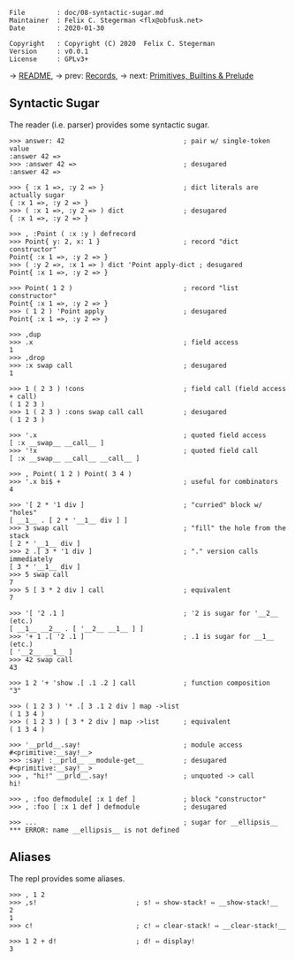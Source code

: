<!-- {{{1 -->

    File        : doc/08-syntactic-sugar.md
    Maintainer  : Felix C. Stegerman <flx@obfusk.net>
    Date        : 2020-01-30

    Copyright   : Copyright (C) 2020  Felix C. Stegerman
    Version     : v0.0.1
    License     : GPLv3+

<!-- }}}1 -->

→ [README](../README.md),
→ prev: [Records](07-records.md),
→ next: [Primitives, Builtins & Prelude](09-primitives-builtins-and-prelude.md)

## Syntactic Sugar

The reader (i.e. parser) provides some syntactic sugar.

```koneko
>>> answer: 42                              ; pair w/ single-token value
:answer 42 =>
>>> :answer 42 =>                           ; desugared
:answer 42 =>

>>> { :x 1 =>, :y 2 => }                    ; dict literals are actually sugar
{ :x 1 =>, :y 2 => }
>>> ( :x 1 =>, :y 2 => ) dict               ; desugared
{ :x 1 =>, :y 2 => }

>>> , :Point ( :x :y ) defrecord
>>> Point{ y: 2, x: 1 }                     ; record "dict constructor"
Point{ :x 1 =>, :y 2 => }
>>> ( :y 2 =>, :x 1 => ) dict 'Point apply-dict ; desugared
Point{ :x 1 =>, :y 2 => }

>>> Point( 1 2 )                            ; record "list constructor"
Point{ :x 1 =>, :y 2 => }
>>> ( 1 2 ) 'Point apply                    ; desugared
Point{ :x 1 =>, :y 2 => }

>>> ,dup
>>> .x                                      ; field access
1
>>> ,drop
>>> :x swap call                            ; desugared
1

>>> 1 ( 2 3 ) !cons                         ; field call (field access + call)
( 1 2 3 )
>>> 1 ( 2 3 ) :cons swap call call          ; desugared
( 1 2 3 )

>>> '.x                                     ; quoted field access
[ :x __swap__ __call__ ]
>>> '!x                                     ; quoted field call
[ :x __swap__ __call__ __call__ ]

>>> , Point( 1 2 ) Point( 3 4 )
>>> '.x bi$ +                               ; useful for combinators
4

>>> '[ 2 * '1 div ]                         ; "curried" block w/ "holes"
[ __1__ . [ 2 * '__1__ div ] ]
>>> 3 swap call                             ; "fill" the hole from the stack
[ 2 * '__1__ div ]
>>> 2 .[ 3 * '1 div ]                       ; "." version calls immediately
[ 3 * '__1__ div ]
>>> 5 swap call
7
>>> 5 [ 3 * 2 div ] call                    ; equivalent
7

>>> '[ '2 .1 ]                              ; '2 is sugar for '__2__ (etc.)
[ __1__ __2__ . [ '__2__ __1__ ] ]
>>> '+ 1 .[ '2 .1 ]                         ; .1 is sugar for __1__ (etc.)
[ '__2__ __1__ ]
>>> 42 swap call
43

>>> 1 2 '+ 'show .[ .1 .2 ] call            ; function composition
"3"

>>> ( 1 2 3 ) '* .[ 3 .1 2 div ] map ->list
( 1 3 4 )
>>> ( 1 2 3 ) [ 3 * 2 div ] map ->list      ; equivalent
( 1 3 4 )

>>> '__prld__.say!                          ; module access
#<primitive:__say!__>
>>> :say! :__prld__ __module-get__          ; desugared
#<primitive:__say!__>
>>> , "hi!" __prld__.say!                   ; unquoted -> call
hi!

>>> , :foo defmodule[ :x 1 def ]            ; block "constructor"
>>> , :foo [ :x 1 def ] defmodule           ; desugared

>>> ...                                     ; sugar for __ellipsis__
*** ERROR: name __ellipsis__ is not defined
```

## Aliases

The repl provides some aliases.

```koneko
>>> , 1 2
>>> ,s!                         ; s! ⇔ show-stack! ⇔ __show-stack!__
2
1
>>> c!                          ; c! ⇔ clear-stack! ⇔ __clear-stack!__

>>> 1 2 + d!                    ; d! ⇔ display!
3
```

<!-- vim: set tw=70 sw=2 sts=2 et fdm=marker : -->
